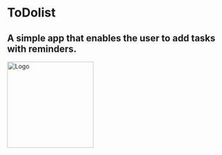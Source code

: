 # ToDolist

## A simple app that enables the user to add tasks with reminders.

<img src="https://i.ibb.co/VgSWwPF/image-1.png" alt="Logo" width="200" height="200">

